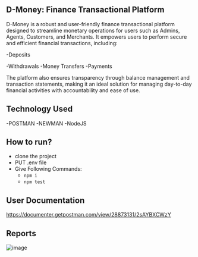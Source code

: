 ## D-Money: Finance Transactional Platform

D-Money is a robust and user-friendly finance transactional platform designed to streamline monetary operations for users such as Admins, Agents, Customers, and Merchants. It empowers users to perform secure and efficient financial transactions, including:

 -Deposits 
 
 -Withdrawals
 -Money Transfers
 -Payments

The platform also ensures transparency through balance management and transaction statements, making it an ideal solution for managing day-to-day financial activities with accountability and ease of use.


## Technology Used
 -POSTMAN
 -NEWMAN
 -NodeJS

 
## How to run?
 - clone the project
 - PUT .env file
 - Give Following Commands:
    - ``` npm i ```
    - ``` npm test ```

## User Documentation 
https://documenter.getpostman.com/view/28873131/2sAYBXCWzY
  
## Reports 
![image](https://github.com/user-attachments/assets/8384ed15-e69e-46b6-8da6-2f7d2945e838)
